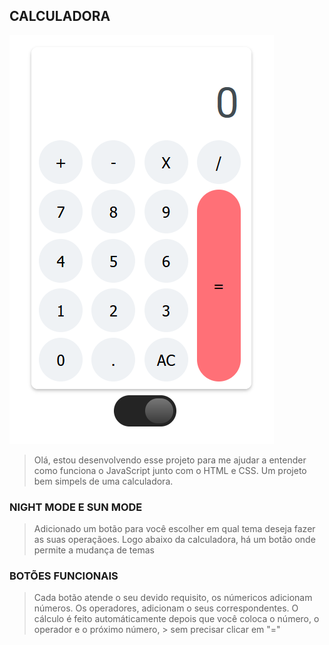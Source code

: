 ## CALCULADORA

![Calculator](img/calculator_overView.png)

> Olá, estou desenvolvendo esse projeto para me ajudar a entender como
> funciona o JavaScript junto com o HTML e CSS.
> Um projeto bem simpels de uma calculadora.

### NIGHT MODE E SUN MODE

> Adicionado um botão para você escolher em qual tema deseja fazer as suas operaçãoes.
> Logo abaixo da calculadora, há um botão onde permite a mudança de temas


### BOTÕES FUNCIONAIS

> Cada botão atende o seu devido requisito, os númericos adicionam números.
> Os operadores, adicionam o seus correspondentes.
> O cálculo é feito automáticamente depois que você coloca o número, o operador e o próximo número, > sem precisar clicar em "="
